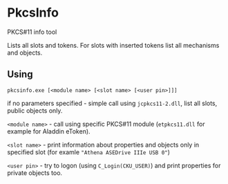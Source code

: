 # PkcsInfo
PKCS#11 info tool

Lists all slots and tokens.
For slots with inserted tokens list all mechanisms and objects.

## Using
`pkcsinfo.exe [<module name> [<slot name> [<user pin>]]]`

if no parameters specified - simple call using `jcpkcs11-2.dll`, list all slots, public objects only. 

`<module name>` - call using specific PKCS#11 module (`etpkcs11.dll` for example for Aladdin eToken). 

`<slot name>` - print information about properties and objects only in specified slot (for examle `"Athena ASEDrive IIIe USB 0"`)

`<user pin>` - try to logon (using `C_Login(CKU_USER)`) and print properties for private objects too.
